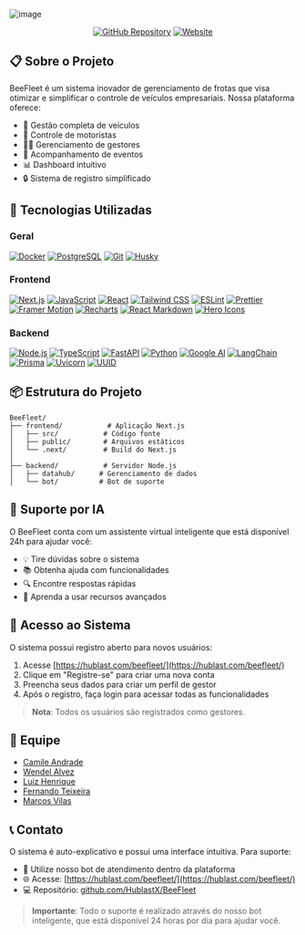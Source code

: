 ![image](https://github.com/user-attachments/assets/0b8f675d-6a99-4082-8a3f-a89f59ae59cd)


<div align="center">

[![GitHub Repository](https://img.shields.io/badge/GitHub-HublastX%2FBeeFleet-blue?style=flat&logo=github)](https://github.com/HublastX/BeeFleet)
[![Website](https://img.shields.io/badge/Website-BeeFleet-yellow?style=flat&logo=firefox)](https://hublast.com/beefleet/)

</div>

## 📋 Sobre o Projeto

BeeFleet é um sistema inovador de gerenciamento de frotas que visa otimizar e simplificar o controle de veículos empresariais. Nossa plataforma oferece:

-   🚗 Gestão completa de veículos
-   👥 Controle de motoristas
-   👨‍💼 Gerenciamento de gestores
-   📅 Acompanhamento de eventos
-   📊 Dashboard intuitivo
-   🔒 Sistema de registro simplificado

## 🚀 Tecnologias Utilizadas

### Geral

[![Docker](https://img.shields.io/badge/Docker-2496ED?style=for-the-badge&logo=docker&logoColor=white)](https://www.docker.com/)
[![PostgreSQL](https://img.shields.io/badge/PostgreSQL-316192?style=for-the-badge&logo=postgresql&logoColor=white)](https://www.postgresql.org/)
[![Git](https://img.shields.io/badge/Git-F05032?style=for-the-badge&logo=git&logoColor=white)](https://git-scm.com/)
[![Husky](https://img.shields.io/badge/Husky-000000?style=for-the-badge&logo=git&logoColor=white)](https://typicode.github.io/husky/)

### Frontend

[![Next.js](https://img.shields.io/badge/Next.js-000000?style=for-the-badge&logo=next.js&logoColor=white)](https://nextjs.org/)
[![JavaScript](https://img.shields.io/badge/JavaScript-F7DF1E?style=for-the-badge&logo=javascript&logoColor=black)](https://developer.mozilla.org/en-US/docs/Web/JavaScript)
[![React](https://img.shields.io/badge/React-61DAFB?style=for-the-badge&logo=react&logoColor=black)](https://reactjs.org/)
[![Tailwind CSS](https://img.shields.io/badge/Tailwind_CSS-38B2AC?style=for-the-badge&logo=tailwind-css&logoColor=white)](https://tailwindcss.com/)
[![ESLint](https://img.shields.io/badge/ESLint-4B32C3?style=for-the-badge&logo=eslint&logoColor=white)](https://eslint.org/)
[![Prettier](https://img.shields.io/badge/Prettier-F7B93E?style=for-the-badge&logo=prettier&logoColor=black)](https://prettier.io/)
[![Framer Motion](https://img.shields.io/badge/Framer_Motion-0055FF?style=for-the-badge&logo=framer&logoColor=white)](https://www.framer.com/motion/)
[![Recharts](https://img.shields.io/badge/Recharts-22B5BF?style=for-the-badge&logo=apache-echarts&logoColor=white)](https://recharts.org/)
[![React Markdown](https://img.shields.io/badge/React_Markdown-000000?style=for-the-badge&logo=markdown&logoColor=white)](https://remarkjs.github.io/react-markdown/)
[![Hero Icons](https://img.shields.io/badge/Hero_Icons-16A34A?style=for-the-badge&logo=fontawesome&logoColor=white)](https://heroicons.com/)

### Backend

[![Node.js](https://img.shields.io/badge/Node.js-339933?style=for-the-badge&logo=node.js&logoColor=white)](https://nodejs.org/)
[![TypeScript](https://img.shields.io/badge/TypeScript-3178C6?style=for-the-badge&logo=typescript&logoColor=white)](https://www.typescriptlang.org/)
[![FastAPI](https://img.shields.io/badge/FastAPI-009688?style=for-the-badge&logo=fastapi&logoColor=white)](https://fastapi.tiangolo.com/)
[![Python](https://img.shields.io/badge/Python-3776AB?style=for-the-badge&logo=python&logoColor=white)](https://www.python.org/)
[![Google AI](https://img.shields.io/badge/Google_AI-4285F4?style=for-the-badge&logo=google&logoColor=white)](https://ai.google.dev/)
[![LangChain](https://img.shields.io/badge/LangChain-121212?style=for-the-badge&logo=chainlink&logoColor=white)](https://www.langchain.com/)
[![Prisma](https://img.shields.io/badge/Prisma-2D3748?style=for-the-badge&logo=prisma&logoColor=white)](https://www.prisma.io/)
[![Uvicorn](https://img.shields.io/badge/Uvicorn-2D3748?style=for-the-badge&logo=python&logoColor=white)](https://www.uvicorn.org/)
[![UUID](https://img.shields.io/badge/UUID-000000?style=for-the-badge&logo=npm&logoColor=white)](https://www.npmjs.com/package/uuid)

## 📦 Estrutura do Projeto

```
BeeFleet/
├── frontend/           # Aplicação Next.js
│   ├── src/           # Código fonte
│   ├── public/        # Arquivos estáticos
│   └── .next/         # Build do Next.js
│
├── backend/           # Servidor Node.js
│   ├── datahub/      # Gerenciamento de dados
│   └── bot/          # Bot de suporte
```

## 🤖 Suporte por IA

O BeeFleet conta com um assistente virtual inteligente que está disponível 24h para ajudar você:

-   💡 Tire dúvidas sobre o sistema
-   📚 Obtenha ajuda com funcionalidades
-   🔍 Encontre respostas rápidas
-   💪 Aprenda a usar recursos avançados

## 🔐 Acesso ao Sistema

O sistema possui registro aberto para novos usuários:

1. Acesse [https://hublast.com/beefleet/](https://hublast.com/beefleet/)
2. Clique em "Registre-se" para criar uma nova conta
3. Preencha seus dados para criar um perfil de gestor
4. Após o registro, faça login para acessar todas as funcionalidades

> **Nota**: Todos os usuários são registrados como gestores.

## 👥 Equipe

-   [Camile Andrade](https://github.com/Andra-sun)
-   [Wendel Alvez](https://github.com/wendellast)
-   [Luiz Henrique](https://github.com/LuyysHenriqueKuromi)
-   [Fernando Teixeira](https://github.com/nadox00)
-   [Marcos Vilas](https://github.com/VilasBoass)

## 📞 Contato

O sistema é auto-explicativo e possui uma interface intuitiva. Para suporte:

-   🤖 Utilize nosso bot de atendimento dentro da plataforma
-   🌐 Acesse: [https://hublast.com/beefleet/](https://hublast.com/beefleet/)
-   💻 Repositório: [github.com/HublastX/BeeFleet](https://github.com/HublastX/BeeFleet)

> **Importante**: Todo o suporte é realizado através do nosso bot inteligente, que está disponível 24 horas por dia para ajudar você.
